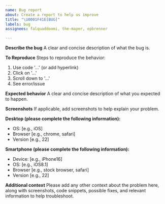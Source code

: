 ```yaml
---
name: Bug report
about: Create a report to help us improve
title: "\U0001F41E[BUG]"
labels: bug
assignees: falquaddoomi, the-mayer, epbrenner

---
```


**Describe the bug**
A clear and concise description of what the bug is.

**To Reproduce**
Steps to reproduce the behavior:
1. Use code '...' (or add hyperlink)
2. Click on '...'
3. Scroll down to '...'
4. See error/issue

**Expected behavior**
A clear and concise description of what you expected to happen.

**Screenshots**
If applicable, add screenshots to help explain your problem.

**Desktop (please complete the following information):**
 - OS: [e.g., iOS]
 - Browser [e.g., chrome, safari]
 - Version [e.g., 22]

**Smartphone (please complete the following information):**
 - Device: [e.g., iPhone16]
 - OS: [e.g., iOS8.1]
 - Browser [e.g., stock browser, safari]
 - Version [e.g., 22]

**Additional context**
Please add any other context about the problem here, along with screenshots, code snippets, possible fixes, and relevant information to help troubleshoot.

